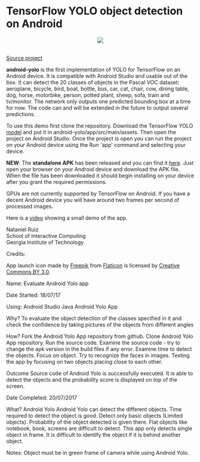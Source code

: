 # TensorFlow YOLO object detection on Android
<div align="center">
  <img src="http://i.imgur.com/hskdvoi.png"><br><br>
</div>

[Source project](https://github.com/miyosuda/TensorFlowAndroidDemo)

**android-yolo** is the first implementation of YOLO for TensorFlow on an Android device. It is compatible with Android Studio and usable out of the box. It can detect the 20 classes of objects in the Pascal VOC dataset: aeroplane, bicycle, bird, boat, bottle, bus, car, cat, chair, cow, dining table, dog, horse, motorbike, person, potted plant, sheep, sofa, train and tv/monitor. The network only outputs one predicted bounding box at a time for now. The code can and will be extended in the future to output several predictions.

To use this demo first clone the repository. Download the TensorFlow YOLO [model](https://drive.google.com/file/d/0B2fFW2t9-qW3MVJlQ29LRzlLT2c/view?usp=sharing) and put it in android-yolo/app/src/main/assets. Then open the project on Android Studio. Once the project is open you can run the project on your Android device using the Run 'app' command and selecting your device.

**NEW**: The **standalone APK** has been released and you can find it [here](https://drive.google.com/open?id=0B2fFW2t9-qW3LWFDNXVHUE9rV3M). Just open your browser on your Android device and download the APK file. When the file has been downloaded it should begin installing on your device after you grant the required permissions.

GPUs are not currently supported by TensorFlow on Android. If you have a decent Android device you will have around two frames per second of processed images. 

Here is a [video](http://youtu.be/EhMrf4G5Wf0) showing a small demo of the app.

Nataniel Ruiz  
School of Interactive Computing  
Georgia Institute of Technology  

Credits:

App launch icon made by [Freepik](http://www.freepik.com) from [Flaticon](http://www.flaticon.com) is licensed by [Creative Commons BY 3.0](http://creativecommons.org/licenses/by/3.0/).



Name: Evaluate Android Yolo app 
 
Date Started: 18/07/17
 
Using:
Android Studio
Java
Android Yolo App
 
Why?
To evaluate the object detection of the classes specified in it and check the confidence by taking pictures of the objects from different angles
 
How?
Fork the Android Yolo App repository from github.
Clone Android Yolo App repository.
Run the source code.
Examine the source code - try to change the apk version in the build files if any error.
Examine time to detect the objects.
Focus on object.
Try to recognize the faces in images.
Testing the app by focusing on two objects placing close to each other.
  
Outcome
Source code of Android Yolo is successfully executed. It is able to detect the objects and the probability score is displayed on top of the screen.
 
Date Completed:  20/07/2017
 
What?
Android Yolo
Android Yolo can detect the different objects.
Time required to detect the object is good.
Detect only basic objects (Limited objects).
Probability of the object detected is given there.
Flat objects like notebook, book, screens are difficult to detect.
This app only detects single object in frame.
It is difficult to identify the object if it is behind another object.




Notes:
Object must be in green frame of camera while using Android Yolo.
